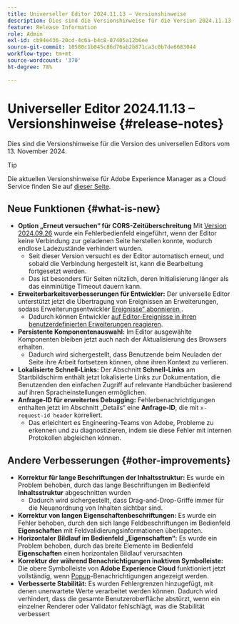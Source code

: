 ```yaml
---
title: Universeller Editor 2024.11.13 – Versionshinweise
description: Dies sind die Versionshinweise für die Version 2024.11.13 des universellen Editors.
feature: Release Information
role: Admin
exl-id: cb94e436-20cd-4c6a-b4c8-07405a12b6ee
source-git-commit: 10580c1b045c86d76ab2b871ca3c0b7de6683044
workflow-type: tm+mt
source-wordcount: '370'
ht-degree: 78%

---
```


# Universeller Editor 2024.11.13 – Versionshinweise {#release-notes}

Dies sind die Versionshinweise für die Version des universellen Editors vom 13. November 2024.

>[!TIP]
>
>Die aktuellen Versionshinweise für Adobe Experience Manager as a Cloud Service finden Sie auf [dieser Seite](/help/release-notes/release-notes-cloud/release-notes-current.md).

## Neue Funktionen {#what-is-new}

* **Option „Erneut versuchen“ für CORS-Zeitüberschreitung** Mit [Version 2024.09.26](/help/release-notes/universal-editor/2024/2024-09-26.md) wurde ein Fehlerbedienfeld eingeführt, wenn der Editor keine Verbindung zur geladenen Seite herstellen konnte, wodurch endlose Ladezustände verhindert wurden.
   * Seit dieser Version versucht es der Editor automatisch erneut, und sobald die Verbindung hergestellt ist, kann die Bearbeitung fortgesetzt werden.
   * Das ist besonders für Seiten nützlich, deren Initialisierung länger als das einminütige Timeout dauern kann.
* **Erweiterbarkeitsverbesserungen für Entwickler:** Der universelle Editor unterstützt jetzt die Übertragung von Ereignissen an Erweiterungen, sodass Erweiterungsentwickler [Ereignisse“ abonnieren ](/help/implementing/universal-editor/events.md).
   * Dadurch können Entwickler [auf Editor-Ereignisse in ihren benutzerdefinierten Erweiterungen reagieren](/help/implementing/universal-editor/customizing.md#extending).
* **Persistente Komponentenauswahl:** Im Editor ausgewählte Komponenten bleiben jetzt auch nach der Aktualisierung des Browsers erhalten.
   * Dadurch wird sichergestellt, dass Benutzende beim Neuladen der Seite ihre Arbeit fortsetzen können, ohne ihren Kontext zu verlieren.
* **Lokalisierte Schnell-Links:** Der Abschnitt **Schnell-Links** am Startbildschirm enthält jetzt lokalisierte Links zur Dokumentation, die Benutzenden den einfachen Zugriff auf relevante Handbücher basierend auf ihren Spracheinstellungen ermöglichen.
* **Anfrage-ID für erweitertes Debugging:** Fehlerbenachrichtigungen enthalten jetzt im Abschnitt „Details“ eine **Anfrage-ID**, die mit `x-request-id header` korreliert.
   * Das erleichtert es Engineering-Teams von Adobe, Probleme zu erkennen und zu diagnostizieren, indem sie diese Fehler mit internen Protokollen abgleichen können.

## Andere Verbesserungen {#other-improvements}

* **Korrektur für lange Beschriftungen der Inhaltsstruktur:** Es wurde ein Problem behoben, durch das lange Beschriftungen im Bedienfeld **Inhaltsstruktur** abgeschnitten wurden
   * Dadurch wird sichergestellt, dass Drag-and-Drop-Griffe immer für die Neuanordnung von Inhalten sichtbar sind.
* **Korrektur von langen Eigenschaftenbeschriftungen:** Es wurde ein Fehler behoben, durch den sich lange Feldbeschriftungen im Bedienfeld **Eigenschaften** mit Feldvalidierungsinformationen überlappten.
* **Horizontaler Bildlauf im Bedienfeld „Eigenschaften“:** Es wurde ein Problem behoben, durch das breite Elemente im Bedienfeld **Eigenschaften** einen horizontalen Bildlauf verursachten
* **Korrektur der während Benachrichtigungen inaktiven Symbolleiste:** Die obere Symbolleiste von **Adobe Experience Cloud** funktioniert jetzt vollständig, wenn [Popup](https://spectrum.adobe.com/page/toast/)-Benachrichtigungen angezeigt werden.
* **Verbesserte Stabilität:** Es wurden Fehlergrenzen hinzugefügt, mit denen unerwartete Werte verarbeitet werden können. Dadurch wird verhindert, dass die gesamte Benutzeroberfläche abstürzt, wenn ein einzelner Renderer oder Validator fehlschlägt, was die Stabilität verbessert
